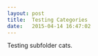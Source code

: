 ```yaml
---
layout: post
title:  Testing Categories
date:   2015-04-14 16:47:02
---
```

Testing subfolder cats.
